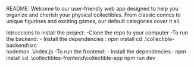 README:
Welcome to our user-friendly web app designed to help you organize and cherish your physical collectibles. From classic comics to unique figurines and exciting games, our default categories cover it all.



Intruccions to install the project:
  -Clone the repo to your computer
  -To run the backend:
                      - Install the dependencies : npm install 
                                                 cd .\collectible-backend\src\
                                                 nodemon .\index.js
-To run the frontend:
                      - Install the dependencies : npm install 
                                                 cd .\collectibles-frontend\collectible-app
                                                 npm run dev
